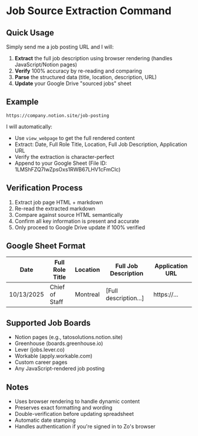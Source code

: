# Job Source Extraction Command

## Quick Usage

Simply send me a job posting URL and I will:

1. **Extract** the full job description using browser rendering (handles JavaScript/Notion pages)
2. **Verify** 100% accuracy by re-reading and comparing
3. **Parse** the structured data (title, location, description, URL)
4. **Update** your Google Drive "sourced jobs" sheet

## Example

```
https://company.notion.site/job-posting
```

I will automatically:
- Use `view_webpage` to get the full rendered content
- Extract: Date, Full Role Title, Location, Full Job Description, Application URL
- Verify the extraction is character-perfect
- Append to your Google Sheet (File ID: 1LMShFZQ7IwZpsOxs1RWB67LHV1cFmClc)

## Verification Process

1. Extract job page HTML + markdown
2. Re-read the extracted markdown
3. Compare against source HTML semantically
4. Confirm all key information is present and accurate
5. Only proceed to Google Drive update if 100% verified

## Google Sheet Format

| Date | Full Role Title | Location | Full Job Description | Application URL |
|------|----------------|----------|---------------------|-----------------|
| 10/13/2025 | Chief of Staff | Montreal | [Full description...] | https://... |

## Supported Job Boards

- Notion pages (e.g., tatosolutions.notion.site)
- Greenhouse (boards.greenhouse.io)
- Lever (jobs.lever.co)
- Workable (apply.workable.com)
- Custom career pages
- Any JavaScript-rendered job posting

## Notes

- Uses browser rendering to handle dynamic content
- Preserves exact formatting and wording
- Double-verification before updating spreadsheet
- Automatic date stamping
- Handles authentication if you're signed in to Zo's browser
